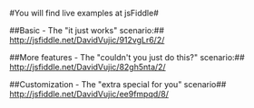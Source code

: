 #You will find live examples at jsFiddle#

##Basic - The "it just works" scenario:##
http://jsfiddle.net/DavidVujic/912vgLr6/2/


##More features - The "couldn't you just do this?" scenario:##
http://jsfiddle.net/DavidVujic/82gh5nta/2/


##Customization - The "extra special for you" scenario##
http://jsfiddle.net/DavidVujic/ee9fmpqd/8/